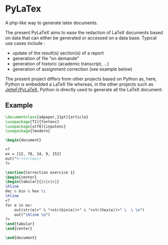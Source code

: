 # PyLaTex
A php-like way to generate latex documents.

The present PyLaTeX aims to ease the redaction of LaTeX documents based on data that can either be generated or accessed on a data base. Typical use cases include :
* update of the result(s) section(s) of a report
* generation of file "on demande"
* generation of historic (academic transcript, ...)
* generation of assignment correction (see example below)

The present project differs from other projects based on Python as, here, Python is embedded a LaTeX file whereas, in the other projects such as [JelteF/PyLaTeX](https://github.com/JelteF/PyLaTeX), Python is directly used to generate all the LaTeX document.

## Example
```latex
\documentclass[a4paper,11pt]{article}
\usepackage[T1]{fontenc}
\usepackage[utf8]{inputenc}
\usepackage{lmodern}

\begin{document}

<?
ex = [12, 78, 24, 9, 152]
out("%"+str(ex))
?>

\section{Correction exercice 1}
\begin{center}
\begin{tabular}{|c|c|c|}
\hline
dec & bin & hex \\
\hline
<?
for e in ex:
    out(str(e)+" & "+str(bin(e))+" & "+str(hex(e))+" \  \ \n")
    out("\hline \n")
?>
\end{tabular}
\end{center}

\end{document}

```
